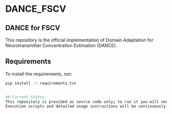 # DANCE_FSCV

## DANCE for FSCV
This repository is the official implementation of Domain Adaptation for Neurotransmitter Concentration Estimation (DANCE).

## Requirements
To install the requirements, run:

```bash
pip install -r requirements.txt


## Current Status
This repository is provided as source code only; to run it you will need to reorganize the directory structure and adjust function paths.
Execution scripts and detailed usage instructions will be continuously updated.








